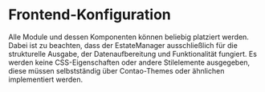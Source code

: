 # Frontend-Konfiguration

Alle Module und dessen Komponenten können beliebig platziert werden. Dabei ist zu beachten, dass der EstateManager ausschließlich für die strukturelle Ausgabe, der Datenaufbereitung und Funktionalität fungiert. Es werden keine CSS-Eigenschaften oder andere Stilelemente ausgegeben, diese müssen selbstständig über Contao-Themes oder ähnlichen implementiert werden.
